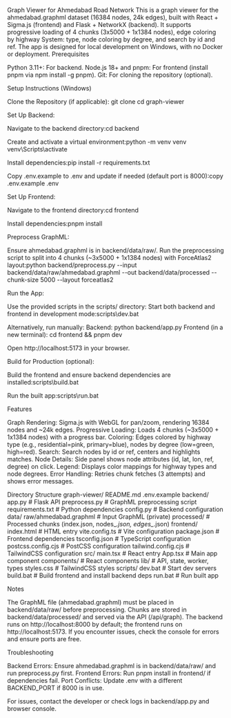 Graph Viewer for Ahmedabad Road Network
This is a graph viewer for the ahmedabad.graphml dataset (16384 nodes, 24k edges), built with React + Sigma.js (frontend) and Flask + NetworkX (backend). It supports progressive loading of 4 chunks (3x5000 + 1x1384 nodes), edge coloring by highway 
System: type, node coloring by degree, and search by id and ref. The app is designed for local development on Windows, with no Docker or deployment.
Prerequisites

Python 3.11+: For backend.
Node.js 18+ and pnpm: For frontend (install pnpm via npm install -g pnpm).
Git: For cloning the repository (optional).

Setup Instructions (Windows)

Clone the Repository (if applicable):
git clone <repository-url>
cd graph-viewer


Set Up Backend:

Navigate to the backend directory:cd backend


Create and activate a virtual environment:python -m venv venv
venv\Scripts\activate


Install dependencies:pip install -r requirements.txt


Copy .env.example to .env and update if needed (default port is 8000):copy .env.example .env




Set Up Frontend:

Navigate to the frontend directory:cd frontend


Install dependencies:pnpm install




Preprocess GraphML:

Ensure ahmedabad.graphml is in backend/data/raw/.
Run the preprocessing script to split into 4 chunks (~3x5000 + 1x1384 nodes) with ForceAtlas2 layout:python backend/preprocess.py --input backend/data/raw/ahmedabad.graphml --out backend/data/processed --chunk-size 5000 --layout forceatlas2




Run the App:

Use the provided scripts in the scripts/ directory:
Start both backend and frontend in development mode:scripts\dev.bat


Alternatively, run manually:
Backend: python backend/app.py
Frontend (in a new terminal): cd frontend && pnpm dev




Open http://localhost:5173 in your browser.


Build for Production (optional):

Build the frontend and ensure backend dependencies are installed:scripts\build.bat


Run the built app:scripts\run.bat





Features

Graph Rendering: Sigma.js with WebGL for pan/zoom, rendering 16384 nodes and ~24k edges.
Progressive Loading: Loads 4 chunks (~3x5000 + 1x1384 nodes) with a progress bar.
Coloring: Edges colored by highway type (e.g., residential=pink, primary=blue), nodes by degree (low=green, high=red).
Search: Search nodes by id or ref, centers and highlights matches.
Node Details: Side panel shows node attributes (id, lat, lon, ref, degree) on click.
Legend: Displays color mappings for highway types and node degrees.
Error Handling: Retries chunk fetches (3 attempts) and shows error messages.

Directory Structure
graph-viewer/
  README.md
  .env.example
  backend/
    app.py              # Flask API
    preprocess.py       # GraphML preprocessing script
    requirements.txt    # Python dependencies
    config.py           # Backend configuration
    data/
      raw/ahmedabad.graphml  # Input GraphML (private)
      processed/          # Processed chunks (index.json, nodes_*.json, edges_*.json)
  frontend/
    index.html          # HTML entry
    vite.config.ts      # Vite configuration
    package.json        # Frontend dependencies
    tsconfig.json       # TypeScript configuration
    postcss.config.cjs  # PostCSS configuration
    tailwind.config.cjs # TailwindCSS configuration
    src/
      main.tsx          # React entry
      App.tsx           # Main app component
      components/       # React components
      lib/              # API, state, worker, types
      styles.css        # TailwindCSS styles
  scripts/
    dev.bat           # Start dev servers
    build.bat         # Build frontend and install backend deps
    run.bat           # Run built app

Notes

The GraphML file (ahmedabad.graphml) must be placed in backend/data/raw/ before preprocessing.
Chunks are stored in backend/data/processed/ and served via the API (/api/graph).
The backend runs on http://localhost:8000 by default; the frontend runs on http://localhost:5173.
If you encounter issues, check the console for errors and ensure ports are free.

Troubleshooting

Backend Errors: Ensure ahmedabad.graphml is in backend/data/raw/ and run preprocess.py first.
Frontend Errors: Run pnpm install in frontend/ if dependencies fail.
Port Conflicts: Update .env with a different BACKEND_PORT if 8000 is in use.

For issues, contact the developer or check logs in backend/app.py and browser console.